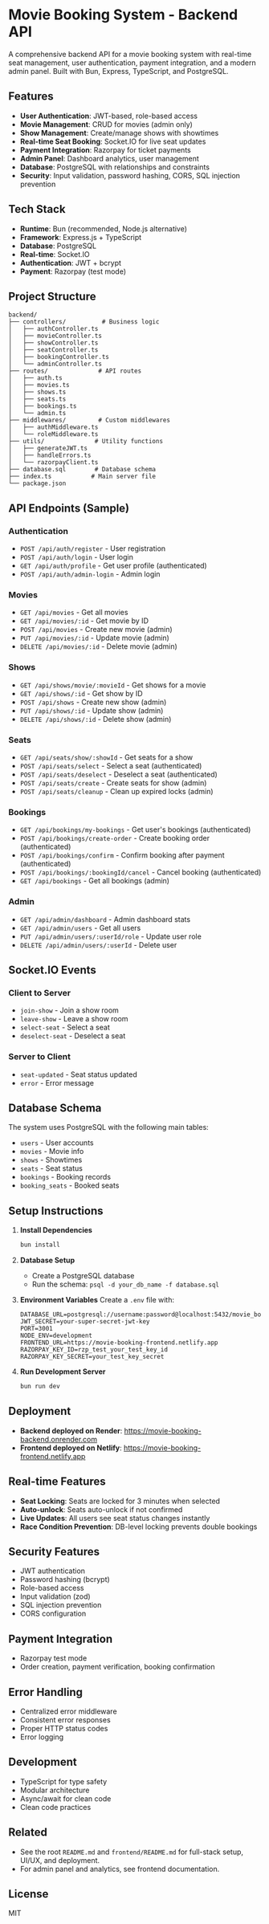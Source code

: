 # Movie Booking System - Backend API

A comprehensive backend API for a movie booking system with real-time seat management, user authentication, payment integration, and a modern admin panel. Built with Bun, Express, TypeScript, and PostgreSQL.

## Features

- **User Authentication**: JWT-based, role-based access
- **Movie Management**: CRUD for movies (admin only)
- **Show Management**: Create/manage shows with showtimes
- **Real-time Seat Booking**: Socket.IO for live seat updates
- **Payment Integration**: Razorpay for ticket payments
- **Admin Panel**: Dashboard analytics, user management
- **Database**: PostgreSQL with relationships and constraints
- **Security**: Input validation, password hashing, CORS, SQL injection prevention

## Tech Stack

- **Runtime**: Bun (recommended, Node.js alternative)
- **Framework**: Express.js + TypeScript
- **Database**: PostgreSQL
- **Real-time**: Socket.IO
- **Authentication**: JWT + bcrypt
- **Payment**: Razorpay (test mode)

## Project Structure

```
backend/
├── controllers/          # Business logic
│   ├── authController.ts
│   ├── movieController.ts
│   ├── showController.ts
│   ├── seatController.ts
│   ├── bookingController.ts
│   └── adminController.ts
├── routes/              # API routes
│   ├── auth.ts
│   ├── movies.ts
│   ├── shows.ts
│   ├── seats.ts
│   ├── bookings.ts
│   └── admin.ts
├── middlewares/         # Custom middlewares
│   ├── authMiddleware.ts
│   └── roleMiddleware.ts
├── utils/              # Utility functions
│   ├── generateJWT.ts
│   ├── handleErrors.ts
│   └── razorpayClient.ts
├── database.sql        # Database schema
├── index.ts           # Main server file
└── package.json
```

## API Endpoints (Sample)

### Authentication

- `POST /api/auth/register` - User registration
- `POST /api/auth/login` - User login
- `GET /api/auth/profile` - Get user profile (authenticated)
- `POST /api/auth/admin-login` - Admin login

### Movies

- `GET /api/movies` - Get all movies
- `GET /api/movies/:id` - Get movie by ID
- `POST /api/movies` - Create new movie (admin)
- `PUT /api/movies/:id` - Update movie (admin)
- `DELETE /api/movies/:id` - Delete movie (admin)

### Shows

- `GET /api/shows/movie/:movieId` - Get shows for a movie
- `GET /api/shows/:id` - Get show by ID
- `POST /api/shows` - Create new show (admin)
- `PUT /api/shows/:id` - Update show (admin)
- `DELETE /api/shows/:id` - Delete show (admin)

### Seats

- `GET /api/seats/show/:showId` - Get seats for a show
- `POST /api/seats/select` - Select a seat (authenticated)
- `POST /api/seats/deselect` - Deselect a seat (authenticated)
- `POST /api/seats/create` - Create seats for show (admin)
- `POST /api/seats/cleanup` - Clean up expired locks (admin)

### Bookings

- `GET /api/bookings/my-bookings` - Get user's bookings (authenticated)
- `POST /api/bookings/create-order` - Create booking order (authenticated)
- `POST /api/bookings/confirm` - Confirm booking after payment (authenticated)
- `POST /api/bookings/:bookingId/cancel` - Cancel booking (authenticated)
- `GET /api/bookings` - Get all bookings (admin)

### Admin

- `GET /api/admin/dashboard` - Admin dashboard stats
- `GET /api/admin/users` - Get all users
- `PUT /api/admin/users/:userId/role` - Update user role
- `DELETE /api/admin/users/:userId` - Delete user

## Socket.IO Events

### Client to Server

- `join-show` - Join a show room
- `leave-show` - Leave a show room
- `select-seat` - Select a seat
- `deselect-seat` - Deselect a seat

### Server to Client

- `seat-updated` - Seat status updated
- `error` - Error message

## Database Schema

The system uses PostgreSQL with the following main tables:

- `users` - User accounts
- `movies` - Movie info
- `shows` - Showtimes
- `seats` - Seat status
- `bookings` - Booking records
- `booking_seats` - Booked seats

## Setup Instructions

1. **Install Dependencies**

   ```bash
   bun install
   ```

2. **Database Setup**
   - Create a PostgreSQL database
   - Run the schema: `psql -d your_db_name -f database.sql`

3. **Environment Variables**
   Create a `.env` file with:

   ```
   DATABASE_URL=postgresql://username:password@localhost:5432/movie_booking_db
   JWT_SECRET=your-super-secret-jwt-key
   PORT=3001
   NODE_ENV=development
   FRONTEND_URL=https://movie-booking-frontend.netlify.app
   RAZORPAY_KEY_ID=rzp_test_your_test_key_id
   RAZORPAY_KEY_SECRET=your_test_key_secret
   ```

4. **Run Development Server**
   ```bash
   bun run dev
   ```

## Deployment

- **Backend deployed on Render**: https://movie-booking-backend.onrender.com
- **Frontend deployed on Netlify**: https://movie-booking-frontend.netlify.app

## Real-time Features

- **Seat Locking**: Seats are locked for 3 minutes when selected
- **Auto-unlock**: Seats auto-unlock if not confirmed
- **Live Updates**: All users see seat status changes instantly
- **Race Condition Prevention**: DB-level locking prevents double bookings

## Security Features

- JWT authentication
- Password hashing (bcrypt)
- Role-based access
- Input validation (zod)
- SQL injection prevention
- CORS configuration

## Payment Integration

- Razorpay test mode
- Order creation, payment verification, booking confirmation

## Error Handling

- Centralized error middleware
- Consistent error responses
- Proper HTTP status codes
- Error logging

## Development

- TypeScript for type safety
- Modular architecture
- Async/await for clean code
- Clean code practices

## Related

- See the root `README.md` and `frontend/README.md` for full-stack setup, UI/UX, and deployment.
- For admin panel and analytics, see frontend documentation.

## License

MIT
